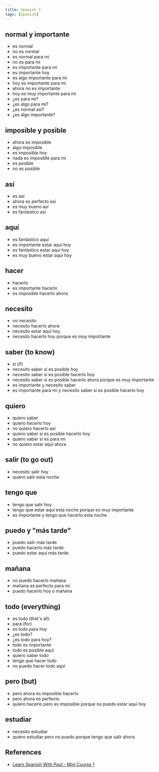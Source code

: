 ```yaml
---
title: Spanish 1
tags: [Spanish]
---
```


## normal y importante
- es normal
- no es normal
- es normal para mi
- no es para mi
- es importante para mi
- es importante hoy
- es algo importante para mi
- hoy es importante para mi
- ahora no es importante
- hoy es muy importante para mi
- ¿es para mi?
- ¿es algo para mi?
- ¿es normal así?
- ¿es algo importante?

## imposible y posible
- ahora es imposible
- algo imposible
- es imposible hoy
- nada es imposible para mi
- es posible
- no es posible

## así
- es así
- ahora es perfecto así
- es muy bueno así
- es fantástico así

## aquí
- es fantástico aquí
- es importante estar aquí hoy
- es fantástico estar aquí hoy
- es muy bueno estar aquí hoy

## hacer
- hacerlo
- es importante hacerlo
- es imposible hacerlo ahora

## necesito
- no necesito
- necesito hacerlo ahora
- necesito estar aquí hoy
- necesito hacerlo hoy porque es muy importante

## saber (to know)
- si (if)
- necesito saber si es posible hoy
- necesito saber si es posible hacerlo hoy
- necesito saber si es posible hacerlo ahora porque es muy importante
- es importante y necesito saber
- es importante para mi y necesito saber si es posible hacerlo hoy

## quiero
- quiero saber
- quiero hacerlo hoy
- no quiero hacerlo así
- quiero saber si es posible hacerlo hoy
- quiero saber si es para mi
- no quiero estar aquí ahora

## salir (to go out)
- necesito salir hoy
- quiero salir esta noche

## tengo que
- tengo que salir hoy
- tengo que estar aquí esta noche porque es muy importante
- es importante y tengo que hacerlo esta noche

## puedo y "más tarde"
- puedo salir más tarde
- puedo hacerlo más tarde
- puedo estar aquí más tarde

## mañana
- no puedo hacerlo mañana
- mañana es perfecto para mi
- puedo hacerlo hoy o mañana

## todo (everything)
- es todo (that's all)
- para (for)
- es todo para hoy
- ¿es todo?
- ¿es todo para hoy?
- todo es importante
- todo es posible aquí
- quiero saber todo
- tengo que hacer todo
- no puedo hacer todo aquí

## pero (but)
- pero ahora es imposible hacerlo
- pero ahora es perfecto
- quiero hacerlo pero es imposible porque no puedo estar aquí hoy

## estudiar
- necesito estudiar
- quiero estudiar pero no puedo porque tengo que salir ahora

## References
- [Learn Spanish With Paul - Mini Course 1](https://www.youtube.com/watch?v=gBJMt1_xjTM&list=PLKcUX0UhNu4XgKYZTI-bvVIzadPn-rkUQ)
